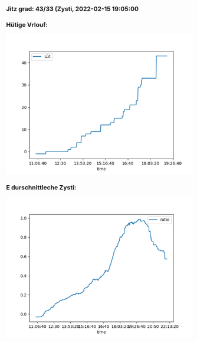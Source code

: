 ### Jitz grad: 43/33 (Zysti, 2022-02-15 19:05:00

### Hütige Vrlouf:
![Graph](Today.png)

### E durschnittleche Zysti:
![Graph](Zysti.png)